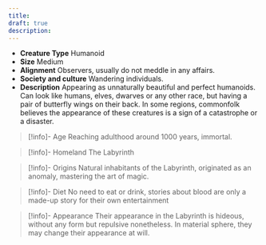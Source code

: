 ```yaml
---
title: 
draft: true
description:
---
```

- **Creature Type** Humanoid
- **Size** Medium
- **Alignment** Observers, usually do not meddle in any affairs.
- **Society and culture** Wandering individuals.
- **Description** Appearing as unnaturally beautiful and perfect humanoids. Can look like humans, elves, dwarves or any other race, but having a pair of butterfly wings on their back. In some regions, commonfolk believes the appearance of these creatures is a sign of a catastrophe or a disaster.

> [!info]- Age
> Reaching adulthood around 1000 years, immortal.

> [!info]- Homeland
> The Labyrinth

> [!info]- Origins
> Natural inhabitants of the Labyrinth, originated as an anomaly, mastering the art of magic.

>[!info]- Diet
>No need to eat or drink, stories about blood are only a made-up story for their own entertainment

>[!info]- Appearance
>Their appearance in the Labyrinth is hideous, without any form but repulsive nonetheless. In material sphere, they may change their appearance at will.

